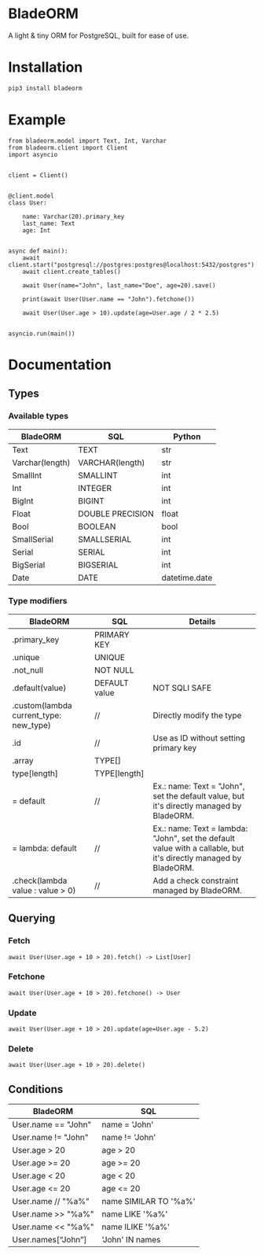 # BladeORM
A light & tiny ORM for PostgreSQL, built for ease of use.
# Installation
```bash
pip3 install bladeorm
```
# Example
```python3
from bladeorm.model import Text, Int, Varchar
from bladeorm.client import Client
import asyncio


client = Client()


@client.model
class User:

    name: Varchar(20).primary_key
    last_name: Text
    age: Int


async def main():
    await client.start("postgresql://postgres:postgres@localhost:5432/postgres")
    await client.create_tables()

    await User(name="John", last_name="Doe", age=20).save()

    print(await User(User.name == "John").fetchone())

    await User(User.age > 10).update(age=User.age / 2 * 2.5)


asyncio.run(main())

```
# Documentation
## Types
### Available types
| BladeORM        | SQL              | Python        |
|-----------------|------------------|---------------|
| Text            | TEXT             | str           |
| Varchar(length) | VARCHAR(length)  | str           |
| SmallInt        | SMALLINT         | int           |
| Int             | INTEGER          | int           |
| BigInt          | BIGINT           | int           |
| Float           | DOUBLE PRECISION | float         |
| Bool            | BOOLEAN          | bool          |
| SmallSerial     | SMALLSERIAL      | int           |
| Serial          | SERIAL           | int           |
| BigSerial       | BIGSERIAL        | int           |
| Date            | DATE             | datetime.date |
### Type modifiers
| BladeORM                               | SQL           | Details                                                                                                         |
|----------------------------------------|---------------|-----------------------------------------------------------------------------------------------------------------|
| .primary_key                           | PRIMARY KEY   |                                                                                                                 |
| .unique                                | UNIQUE        |                                                                                                                 |
| .not_null                              | NOT NULL      |                                                                                                                 |
| .default(value)                        | DEFAULT value | NOT SQLI SAFE                                                                                                   |
| .custom(lambda current_type: new_type) | //            | Directly modify the type                                                                                        |
| .id                                    | //            | Use as ID without setting primary key                                                                           |
| .array                                 | TYPE[]        |                                                                                                                 |
| type[length]                           | TYPE[length]  |                                                                                                                 |
| = default                              | //            | Ex.: name: Text = "John", set the default value, but it's directly managed by BladeORM.                         |
| = lambda: default                      | //            | Ex.: name: Text = lambda: "John", set the default value with a callable, but it's directly managed by BladeORM. |
| .check(lambda value : value > 0)       | //            | Add a check constraint managed by BladeORM.                                                                     |
## Querying
### Fetch
```python3
await User(User.age + 10 > 20).fetch() -> List[User]
```
### Fetchone
```python3
await User(User.age + 10 > 20).fetchone() -> User
```
### Update
```python3
await User(User.age + 10 > 20).update(age=User.age - 5.2)
```
### Delete
```python3
await User(User.age + 10 > 20).delete()
```
## Conditions
| BladeORM            | SQL                   |
|---------------------|-----------------------|
| User.name == "John" | name = 'John'         |
| User.name != "John" | name != 'John'        |
| User.age > 20       | age > 20              |
| User.age >= 20      | age >= 20             |
| User.age < 20       | age < 20              |
| User.age <= 20      | age <= 20             |
| User.name // "%a%"  | name SIMILAR TO '%a%' |
| User.name >> "%a%"  | name LIKE '%a%'       |
| User.name << "%a%"  | name ILIKE '%a%'      |
| User.names[“John”]  | 'John' IN names       |
